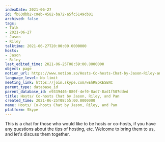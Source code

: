```yaml
---
indexDate: 2021-06-27
id: fb63dbb2-c0eb-4582-ba72-a5fc5149cb01
archived: false
tags:
- Talk
- 2021-06-27
- Jason
- Riley
talktime: 2021-06-27T20:00:00.0000000
hosts:
- Jason
- Riley
last_edited_time: 2021-06-25T08:59:00.0000000
object: page
notion_url: https://www.notion.so/Hosts-Co-hosts-Chat-by-Jason-Riley-and-Pan-fb63dbb2c0eb4582ba72a5fc5149cb01
language_level: No limit
meeting_link: https://join.skype.com/wEhREpKESENC
parent_type: database_id
parent_database_id: e9339446-880f-4ef0-8ad7-8ad1f507dded
title: Hosts/ Co-hosts Chat by Jason, Riley, and Pan
created_time: 2021-06-25T08:55:00.0000000
name: Hosts/ Co-hosts Chat by Jason, Riley, and Pan
platform: Skype
---
```


This is a chat for those who would like to be hosts or co-hosts, if you have any questions about the tips of hosting, etc. Welcome to bring them to us, and let's discuss them together.

